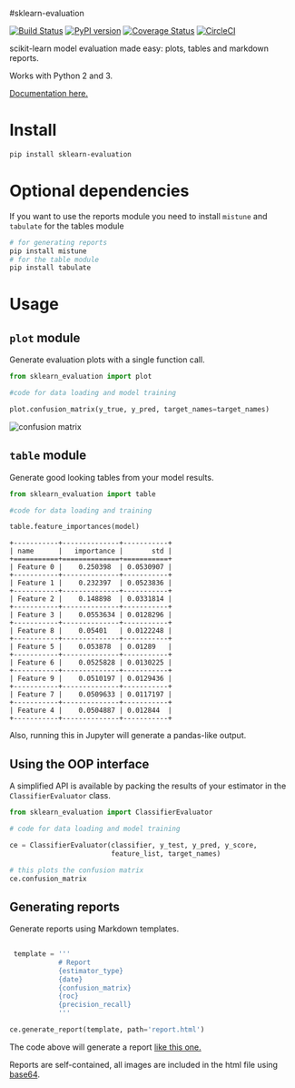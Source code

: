 #sklearn-evaluation

[![Build Status](https://travis-ci.org/edublancas/sklearn-evaluation.svg)](https://travis-ci.org/edublancas/sklearn-evaluation) [![PyPI version](https://badge.fury.io/py/sklearn-evaluation.svg)](https://badge.fury.io/py/sklearn-evaluation) [![Coverage Status](https://coveralls.io/repos/github/edublancas/sklearn-evaluation/badge.svg)](https://coveralls.io/github/edublancas/sklearn-evaluation) [![CircleCI](https://circleci.com/gh/edublancas/sklearn-evaluation.svg?style=shield)](https://circleci.com/gh/edublancas/sklearn-evaluation)



scikit-learn model evaluation made easy: plots, tables and markdown reports.

Works with Python 2 and 3.

[Documentation here.](http://edublancas.github.io/sklearn-evaluation)

# Install  

```bash
pip install sklearn-evaluation
```

# Optional dependencies

If you want to use the reports module you need to install `mistune` and `tabulate` for the tables module

```bash
# for generating reports
pip install mistune
# for the table module
pip install tabulate
```

# Usage

## `plot` module

Generate evaluation plots with a single function call.
```python
from sklearn_evaluation import plot

#code for data loading and model training

plot.confusion_matrix(y_true, y_pred, target_names=target_names)
```

![confusion matrix](examples/cm.png)

## `table` module

Generate good looking tables from your model results.

```python
from sklearn_evaluation import table

#code for data loading and training

table.feature_importances(model)
```

```
+-----------+--------------+-----------+
| name      |   importance |       std |
+===========+==============+===========+
| Feature 0 |    0.250398  | 0.0530907 |
+-----------+--------------+-----------+
| Feature 1 |    0.232397  | 0.0523836 |
+-----------+--------------+-----------+
| Feature 2 |    0.148898  | 0.0331814 |
+-----------+--------------+-----------+
| Feature 3 |    0.0553634 | 0.0128296 |
+-----------+--------------+-----------+
| Feature 8 |    0.05401   | 0.0122248 |
+-----------+--------------+-----------+
| Feature 5 |    0.053878  | 0.01289   |
+-----------+--------------+-----------+
| Feature 6 |    0.0525828 | 0.0130225 |
+-----------+--------------+-----------+
| Feature 9 |    0.0510197 | 0.0129436 |
+-----------+--------------+-----------+
| Feature 7 |    0.0509633 | 0.0117197 |
+-----------+--------------+-----------+
| Feature 4 |    0.0504887 | 0.012844  |
+-----------+--------------+-----------+
```

Also, running this in Jupyter will generate a pandas-like output.

## Using the OOP interface

A simplified API is available by packing the results of your estimator in the `ClassifierEvaluator` class.

```python
from sklearn_evaluation import ClassifierEvaluator

# code for data loading and model training

ce = ClassifierEvaluator(classifier, y_test, y_pred, y_score,
                         feature_list, target_names)

# this plots the confusion matrix
ce.confusion_matrix
```

## Generating reports

Generate reports using Markdown templates.

```python
 
 template = '''
            # Report
            {estimator_type}
            {date}
            {confusion_matrix}
            {roc}
            {precision_recall}
            '''

ce.generate_report(template, path='report.html')
```


The code above will generate a report [like this one.](http://htmlpreview.github.com/?https://github.com/edublancas/sklearn-model-evaluation/blob/master/examples/report.html)

Reports are self-contained, all images are included in the html file using [base64](https://en.wikipedia.org/wiki/Base64).
